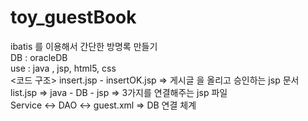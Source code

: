 # toy_guestBook  
ibatis 를 이용해서 간단한 방명록 만들기  
DB : oracleDB  
use  : java , jsp, html5, css  
<코드 구조>
insert.jsp - insertOK.jsp	=> 게시글 을 올리고 승인하는 jsp 문서  
list.jsp => java - DB - jsp 	=> 3가지를 연결해주는 jsp 파일  
Service <-> DAO <-> guest.xml 	=> DB 연결 체계
